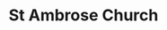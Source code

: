 ---
title: "St Ambrose Church"
denomination: "Anglican"
leader: ""
address: ""
suburb: ""
address-hint: ""
mailing: ""
phone: ""
email: ""
website: ""
coordinates: 
  longitude: 149.1804651
  latitude: -21.117868
---